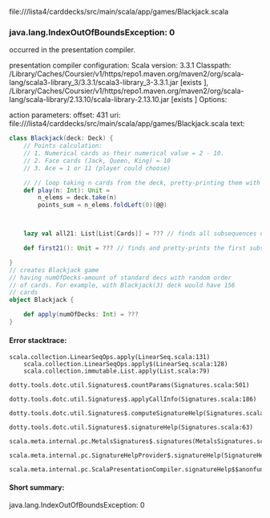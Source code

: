 file://<WORKSPACE>/lista4/carddecks/src/main/scala/app/games/Blackjack.scala
### java.lang.IndexOutOfBoundsException: 0

occurred in the presentation compiler.

presentation compiler configuration:
Scala version: 3.3.1
Classpath:
<HOME>/Library/Caches/Coursier/v1/https/repo1.maven.org/maven2/org/scala-lang/scala3-library_3/3.3.1/scala3-library_3-3.3.1.jar [exists ], <HOME>/Library/Caches/Coursier/v1/https/repo1.maven.org/maven2/org/scala-lang/scala-library/2.13.10/scala-library-2.13.10.jar [exists ]
Options:



action parameters:
offset: 431
uri: file://<WORKSPACE>/lista4/carddecks/src/main/scala/app/games/Blackjack.scala
text:
```scala
class Blackjack(deck: Deck) {
    // Points calculation:
    // 1. Numerical cards as their numerical value = 2 - 10.
    // 2. Face cards (Jack, Queen, King) = 10
    // 3. Ace = 1 or 11 (player could choose)

    // // loop taking n cards from the deck, pretty-printing them with points & printing the sum of points on the end
    def play(n: Int): Unit = 
        n_elems = deck.take(n)
        points_sum = n_elems.foldLeft(0)(@@)



    lazy val all21: List[List[Cards]] = ??? // finds all subsequences of cards which could give 21 points

    def first21(): Unit = ??? // finds and pretty-prints the first subsequence of cards which could give 21 points

}
// creates Blackjack game
// having numOfDecks-amount of standard decs with random order
// of cards. For example, with Blackjack(3) deck would have 156
// cards
object Blackjack {

    def apply(numOfDecks: Int) = ??? 
}
```



#### Error stacktrace:

```
scala.collection.LinearSeqOps.apply(LinearSeq.scala:131)
	scala.collection.LinearSeqOps.apply$(LinearSeq.scala:128)
	scala.collection.immutable.List.apply(List.scala:79)
	dotty.tools.dotc.util.Signatures$.countParams(Signatures.scala:501)
	dotty.tools.dotc.util.Signatures$.applyCallInfo(Signatures.scala:186)
	dotty.tools.dotc.util.Signatures$.computeSignatureHelp(Signatures.scala:94)
	dotty.tools.dotc.util.Signatures$.signatureHelp(Signatures.scala:63)
	scala.meta.internal.pc.MetalsSignatures$.signatures(MetalsSignatures.scala:17)
	scala.meta.internal.pc.SignatureHelpProvider$.signatureHelp(SignatureHelpProvider.scala:51)
	scala.meta.internal.pc.ScalaPresentationCompiler.signatureHelp$$anonfun$1(ScalaPresentationCompiler.scala:398)
```
#### Short summary: 

java.lang.IndexOutOfBoundsException: 0
